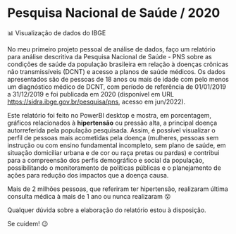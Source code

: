 # Pesquisa Nacional de Saúde / 2020
:bar_chart: Visualização de dados do IBGE

No meu primeiro projeto pessoal de análise de dados, faço um relatório para análise descritiva da Pesquisa Nacional de Saúde - PNS sobre as condições de saúde da população brasileira em relação à doenças crônicas não transmissíveis (DCNT) e acesso a planos de saúde médicos. Os dados apresentados são de pessoas de 18 anos ou mais de idade com pelo menos um diagnóstico médico de DCNT, com período de referência de 01/01/2019 a 31/12/2019 e foi publicada em 2020 (disponível em URL https://sidra.ibge.gov.br/pesquisa/pns, acesso em jun/2022).

Este relatório foi feito no PowerBI desktop e mostra, em porcentagem, gráficos relacionados à <b>hipertensão</b> ou pressão alta, a principal doença autorreferida pela população pesquisada. Assim, é possível visualizar o perfil de pessoas mais acometidas pela doença (mulheres, pessoas sem instrução ou com ensino fundamental incompleto, sem plano de saúde, em situação domiciliar urbana e de cor ou raça pretas ou pardas) e contribui para a compreensão dos perfis demográfico e social da população, possibilitando o monitoramento de políticas públicas e o planejamento de ações para redução dos impactos que a doença causa. 

Mais de 2 milhões pessoas, que referiram ter hipertensão, realizaram última consulta médica à mais de 1 ano ou nunca realizaram :open_mouth:

Qualquer dúvida sobre a elaboração do relatório estou à disposição.

Se cuidem! :wink:
